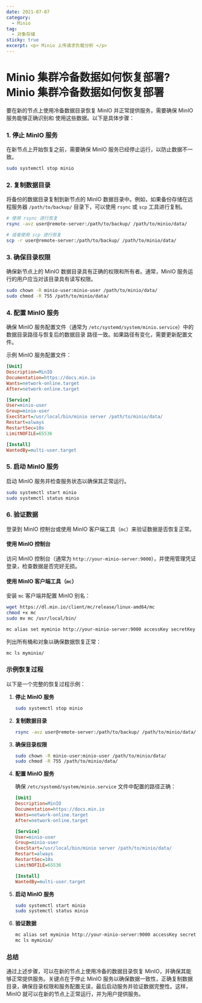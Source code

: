```yaml
---
date: 2021-07-07
category:
  - Minio 
tag:
  - 对象存储
sticky: true
excerpt: <p> Minio 上传请求负载分析 </p>
---
```

# Minio 集群冷备数据如何恢复部署?Minio 集群冷备数据如何恢复部署

要在新的节点上使用冷备数据目录恢复 MinIO 并正常提供服务，需要确保 MinIO 服务能够正确识别和
使用这些数据。以下是具体步骤：

### 1. 停止 MinIO 服务

在新节点上开始恢复之前，需要确保 MinIO 服务已经停止运行，以防止数据不一致。

```bash
sudo systemctl stop minio
```

### 2. 复制数据目录

将备份的数据目录复制到新节点的 MinIO 数据目录中。例如，如果备份存储在远程服务器 `/path/to/backup/` 
目录下，可以使用 `rsync` 或 `scp` 工具进行复制。

```bash
# 使用 rsync 进行恢复
rsync -avz user@remote-server:/path/to/backup/ /path/to/minio/data/

# 或者使用 scp 进行恢复
scp -r user@remote-server:/path/to/backup/ /path/to/minio/data/
```

### 3. 确保目录权限

确保新节点上的 MinIO 数据目录具有正确的权限和所有者。通常，MinIO 服务运行的用户应当对该目录具有读写权限。

```bash
sudo chown -R minio-user:minio-user /path/to/minio/data/
sudo chmod -R 755 /path/to/minio/data/
```

### 4. 配置 MinIO 服务

确保 MinIO 服务配置文件（通常为 `/etc/systemd/system/minio.service`）中的数据目录路径与恢复后的数据目录
路径一致。如果路径有变化，需要更新配置文件。

示例 MinIO 服务配置文件：

```ini
[Unit]
Description=MinIO
Documentation=https://docs.min.io
Wants=network-online.target
After=network-online.target

[Service]
User=minio-user
Group=minio-user
ExecStart=/usr/local/bin/minio server /path/to/minio/data/
Restart=always
RestartSec=10s
LimitNOFILE=65536

[Install]
WantedBy=multi-user.target
```

### 5. 启动 MinIO 服务

启动 MinIO 服务并检查服务状态以确保其正常运行。

```bash
sudo systemctl start minio
sudo systemctl status minio
```

### 6. 验证数据

登录到 MinIO 控制台或使用 MinIO 客户端工具（`mc`）来验证数据是否恢复正常。

#### 使用 MinIO 控制台

访问 MinIO 控制台（通常为 `http://your-minio-server:9000`），并使用管理凭证登录，检查数据是否完好无损。

#### 使用 MinIO 客户端工具（`mc`）

安装 `mc` 客户端并配置 MinIO 别名：

```bash
wget https://dl.min.io/client/mc/release/linux-amd64/mc
chmod +x mc
sudo mv mc /usr/local/bin/

mc alias set myminio http://your-minio-server:9000 accessKey secretKey
```

列出所有桶和对象以确保数据恢复正常：

```bash
mc ls myminio/
```

### 示例恢复过程

以下是一个完整的恢复过程示例：

1. **停止 MinIO 服务**

    ```bash
    sudo systemctl stop minio
    ```

2. **复制数据目录**

    ```bash
    rsync -avz user@remote-server:/path/to/backup/ /path/to/minio/data/
    ```

3. **确保目录权限**

    ```bash
    sudo chown -R minio-user:minio-user /path/to/minio/data/
    sudo chmod -R 755 /path/to/minio/data/
    ```

4. **配置 MinIO 服务**

    确保 `/etc/systemd/system/minio.service` 文件中配置的路径正确：

    ```ini
    [Unit]
    Description=MinIO
    Documentation=https://docs.min.io
    Wants=network-online.target
    After=network-online.target

    [Service]
    User=minio-user
    Group=minio-user
    ExecStart=/usr/local/bin/minio server /path/to/minio/data/
    Restart=always
    RestartSec=10s
    LimitNOFILE=65536

    [Install]
    WantedBy=multi-user.target
    ```

5. **启动 MinIO 服务**

    ```bash
    sudo systemctl start minio
    sudo systemctl status minio
    ```

6. **验证数据**

    ```bash
    mc alias set myminio http://your-minio-server:9000 accessKey secretKey
    mc ls myminio/
    ```

### 总结

通过上述步骤，可以在新的节点上使用冷备的数据目录恢复 MinIO，并确保其能够正常提供服务。关键点在于停止 MinIO 
服务以确保数据一致性，正确复制数据目录，确保目录权限和服务配置无误，最后启动服务并验证数据完整性。这样，MinIO 
就可以在新的节点上正常运行，并为用户提供服务。
